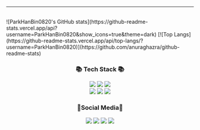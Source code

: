 <hr><br>
![ParkHanBin0820's GitHub stats](https://github-readme-stats.vercel.app/api?username=ParkHanBin0820&show_icons=true&theme=dark)
[![Top Langs](https://github-readme-stats.vercel.app/api/top-langs/?username=ParkHanBin0820)](https://github.com/anuraghazra/github-readme-stats)
</a></p>
</p>

<h3 align="center">📚 Tech Stack 📚</h3>

<div align='center'>
<a href="https://code.visualstudio.com/" target="_blank"><img src="https://img.shields.io/badge/Visual Studio Code-007ACC?style=flat-square&logo=Visual Studio Code&logoColor=white"/></a>
<a href="https://www.vmware.com/kr.html" target="_blank"><img src="https://img.shields.io/badge/VMware-607078?style=flat-square&logo=VMware&logoColor=white"/></a>
<a href="https://www.cisco.com/c/ko_kr/index.html" target="_blank"><img src="https://img.shields.io/badge/Cisco-1BA0D7?style=flat-square&logo=Cisco&logoColor=white"/></a>
</div>

<div align='center'>
<a href="https://www.python.org" target="_blank"><img src="https://img.shields.io/badge/Python-3776AB?style=flat-square&logo=Python&logoColor=white"/></a>
<a href="https://www.linux.org" target="_blank"><img src="https://img.shields.io/badge/Linux-FCC624?style=flat-square&logo=Linux&logoColor=white"/></a>
<a href="https://www.centos.org/" target="_blank"><img src="https://img.shields.io/badge/Centos-262577?style=flat-square&logo=Centos&logoColor=white"/></a>
</div>

<h3 align="center">🎈Social Media🎈</h3>

<div align='center'>
<a href="https://www.linux.org" target="_blank"><img src="https://img.shields.io/badge/Instagram-E4405F?style=flat-square&logo=Instagram&logoColor=white"/></a>
<a href="https://www.facebook.com/profile.php?id=100055992774190" target="_blank"><img src="https://img.shields.io/badge/Facebook-1877F2?style=flat-square&logo=Facebook&logoColor=white"/></a>
<a href="https://open.kakao.com/o/sg4c1lpd" target="_blank"><img src="https://img.shields.io/badge/Kakao Talk open chat-FFCD00?style=flat-square&logo=KakaoTalk&logoColor=white"/></a>
<a href="https://github.com/ParkHanBin0820" target="_blank"><img src="https://img.shields.io/badge/GitHub-181717?style=flat-square&logo=GitHub&logoColor=white"/></a>

</div>
